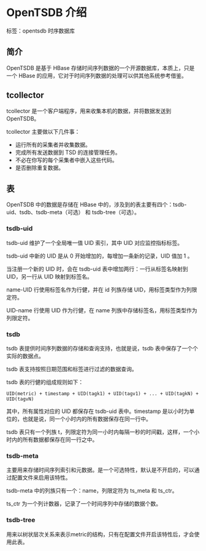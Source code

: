 # OpenTSDB 介绍

标签：opentsdb 时序数据库

## 简介

OpenTSDB 是基于 HBase 存储时间序列数据的一个开源数据库，本质上，只是一个 HBase 的应用，它对于时间序列数据的处理可以供其他系统参考借鉴。

## tcollector

tcollector 是一个客户端程序，用来收集本机的数据，并将数据发送到 OpenTSDB。

tcollector 主要做以下几件事：
- 运行所有的采集者并收集数据。
- 完成所有发送数据到 TSD 的连接管理任务。
- 不必在你写的每个采集者中嵌入这些代码。
- 是否删除重复数据。

## 表

OpenTSDB 中的数据是存储在 HBase 中的，涉及到的表主要有四个：tsdb-uid、tsdb、tsdb-meta（可选） 和 tsdb-tree（可选）。

### tsdb-uid

tsdb-uid 维护了一个全局唯一值 UID 索引，其中 UID 对应监控指标标签。

tsdb-uid 中新的 UID 是从 0 开始增加的，每增加一条新的记录，UID 值加 1 。

当注册一个新的 UID 时，会在 tsdb-uid 表中增加两行：一行从标签名映射到 UID，另一行从 UID 映射到标签名。

name-UID 行使用标签名作为行健，并在 id 列族存储 UID，用标签类型作为列限定符。

UID-name 行使用 UID 作为行健，在 name 列族中存储标签名，用标签类型作为列限定符。

### tsdb

tsdb 表提供时间序列数据的存储和查询支持，也就是说，tsdb 表中保存了一个个实际的数据点。

tsdb 表支持按照日期范围和标签进行过滤的数据查询。

tsdb 表的行健的组成规则如下：
```shell
UID(metric) + timestamp + UID(tagk1) + UID(tagv1) + ... + UID(tagkN) + UID(tagvN)
```
其中，所有属性对应的 UID 都保存在 tsdb-uid 表中。timestamp 是以小时为单位的，也就是说，同一个小时内的所有数据保存在同一行中。

tsdb 表只有一个列族 t，列限定符为同一小时内每隔一秒的时间戳，这样，一个小时内的所有数据都保存在同一行之中。

### tsdb-meta

主要用来存储时间序列索引和元数据。是一个可选特性，默认是不开启的，可以通过配置文件来启用该特性。

tsdb-meta 中的列族只有一个：name，列限定符为 ts_meta 和 ts_ctr。

ts_ctr 为一个列计数器，记录了一个时间序列中存储的数据个数。

### tsdb-tree

用来以树状层次关系来表示metric的结构，只有在配置文件开启该特性后，才会使用此表。
